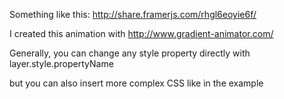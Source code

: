 
Something like this: http://share.framerjs.com/rhgl6eoyie6f/

I created this animation with http://www.gradient-animator.com/

Generally, you can change any style property directly with layer.style.propertyName

but you can also insert more complex CSS like in the example
